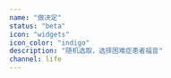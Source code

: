 ```yaml
---
name: "做决定"
status: "beta"
icon: "widgets"
icon_color: "indigo"
description: "随机选取，选择困难症患者福音"
channel: life
---
```

